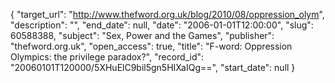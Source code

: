 {
  "target_url": "http://www.thefword.org.uk/blog/2010/08/oppression_olym", 
  "description": "", 
  "end_date": null, 
  "date": "2006-01-01T12:00:00", 
  "slug": 60588388, 
  "subject": "Sex, Power and the Games", 
  "publisher": "thefword.org.uk", 
  "open_access": true, 
  "title": "F-word: Oppression Olympics: the privilege paradox?", 
  "record_id": "20060101T120000/5XHuElC9bil5gn5HIXaIQg==", 
  "start_date": null
}

